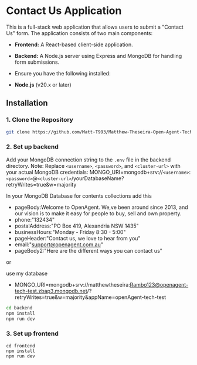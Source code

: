 # Contact Us Application

This is a full-stack web application that allows users to submit a "Contact Us" form. The application consists of two main components:

- **Frontend:** A React-based client-side application.
- **Backend:** A Node.js server using Express and MongoDB for handling form submissions.

- Ensure you have the following installed:

- **Node.js** (v20.x or later)

## Installation

### 1. Clone the Repository

```bash
git clone https://github.com/Matt-T993/Matthew-Theseira-Open-Agent-Tech-Test-Submission.git
```

### 2. Set up backend

Add your MongoDB connection string to the `.env` file in the backend directory. Note:
Replace `<username>`, `<password>`, and `<cluster-url>` with your actual MongoDB credentials:
MONGO_URI=mongodb+srv://`<username>`:`<password>`@`<cluster-url>`/yourDatabaseName?retryWrites=true&w=majority

In your MongoDB Database for contents collections add this

- pageBody:Welcome to OpenAgent. We,ve been around since 2013, and our vision is to make it easy for people to buy, sell and own property.
- phone:"132434"
- postalAddress:"PO Box 419, Alexandria NSW 1435"
- businessHours:"Monday - Friday 8:30 - 5:00"
- pageHeader:"Contact us, we love to hear from you"
- email:"support@openagent.com.au"
- pageBody2:"Here are the different ways you can contact us"

or

use my database

- MONGO_URI=mongodb+srv://matthewtheseira:Rambo123@openagent-tech-test.zbap3.mongodb.net/?retryWrites=true&w=majority&appName=openAgent-tech-test

```bash
cd backend
npm install
npm run dev
```

### 3. Set up frontend

```
cd frontend
npm install
npm run dev
```
